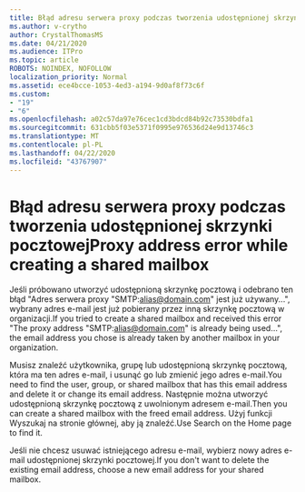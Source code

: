 ```yaml
---
title: Błąd adresu serwera proxy podczas tworzenia udostępnionej skrzynki pocztowej
ms.author: v-crytho
author: CrystalThomasMS
ms.date: 04/21/2020
ms.audience: ITPro
ms.topic: article
ROBOTS: NOINDEX, NOFOLLOW
localization_priority: Normal
ms.assetid: ece4bcce-1053-4ed3-a194-9d0af8f73c6f
ms.custom:
- "19"
- "6"
ms.openlocfilehash: a02c57da97e76cec1cd3bdcd84b92c73530bdfa1
ms.sourcegitcommit: 631cbb5f03e5371f0995e976536d24e9d13746c3
ms.translationtype: MT
ms.contentlocale: pl-PL
ms.lasthandoff: 04/22/2020
ms.locfileid: "43767907"
---
```

# <a name="proxy-address-error-while-creating-a-shared-mailbox"></a><span data-ttu-id="bce3f-102">Błąd adresu serwera proxy podczas tworzenia udostępnionej skrzynki pocztowej</span><span class="sxs-lookup"><span data-stu-id="bce3f-102">Proxy address error while creating a shared mailbox</span></span>

<span data-ttu-id="bce3f-103">Jeśli próbowano utworzyć udostępnioną skrzynkę pocztową i odebrano ten błąd "Adres serwera proxy "SMTP:alias@domain.com" jest już używany...", wybrany adres e-mail jest już pobierany przez inną skrzynkę pocztową w organizacji.</span><span class="sxs-lookup"><span data-stu-id="bce3f-103">If you tried to create a shared mailbox and received this error "The proxy address "SMTP:alias@domain.com" is already being used…", the email address you chose is already taken by another mailbox in your organization.</span></span>
  
<span data-ttu-id="bce3f-104">Musisz znaleźć użytkownika, grupę lub udostępnioną skrzynkę pocztową, która ma ten adres e-mail, i usunąć go lub zmienić jego adres e-mail.</span><span class="sxs-lookup"><span data-stu-id="bce3f-104">You need to find the user, group, or shared mailbox that has this email address and delete it or change its email address.</span></span> <span data-ttu-id="bce3f-105">Następnie można utworzyć udostępnioną skrzynkę pocztową z uwolnionym adresem e-mail.</span><span class="sxs-lookup"><span data-stu-id="bce3f-105">Then you can create a shared mailbox with the freed email address.</span></span> <span data-ttu-id="bce3f-106">Użyj funkcji Wyszukaj na stronie głównej, aby ją znaleźć.</span><span class="sxs-lookup"><span data-stu-id="bce3f-106">Use Search on the Home page to find it.</span></span>
  
<span data-ttu-id="bce3f-107">Jeśli nie chcesz usuwać istniejącego adresu e-mail, wybierz nowy adres e-mail udostępnionej skrzynki pocztowej.</span><span class="sxs-lookup"><span data-stu-id="bce3f-107">If you don't want to delete the existing email address, choose a new email address for your shared mailbox.</span></span>
  